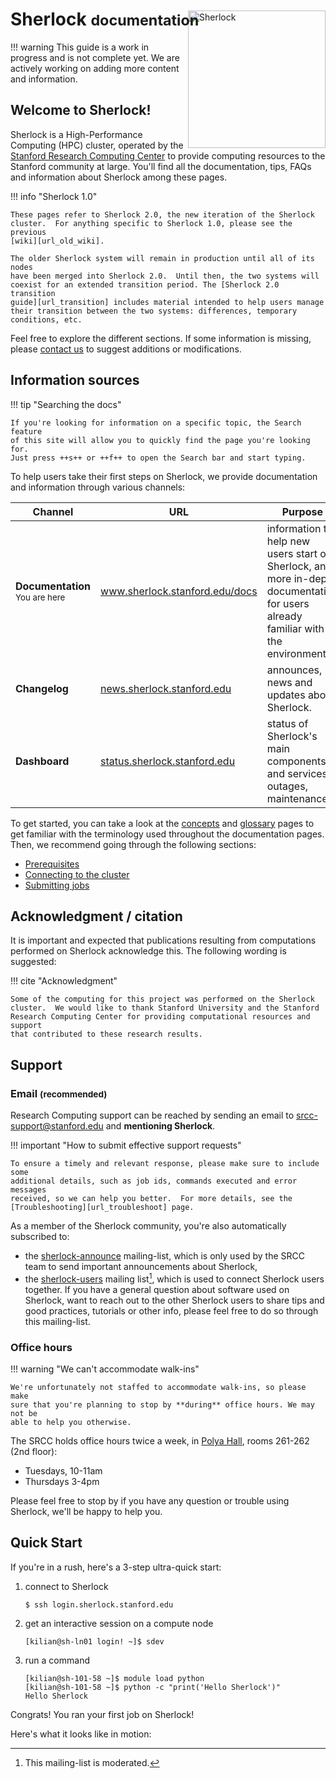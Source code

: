 # Sherlock <small>documentation</small>

<!-- HTML interlude for the main page logo -->
<style>
@media only screen and (max-width: 720px) {
    #logo_head {
        display: none;
    }
}
#logo_head {
    margin-top: -50px;
}
</style>
<img id="logo_head" align="right" width="220px"
     alt="Sherlock" src="/img/logo.png">
<!-- resuming normal Markdown operations -->


!!! warning
    This guide is a work in progress and is not complete yet. We are actively
    working on adding more content and information.

## Welcome to Sherlock!

Sherlock is a High-Performance Computing (HPC) cluster, operated by the
[Stanford Research Computing Center][url_srcc] to provide computing resources
to the Stanford community at large. You'll find all the documentation, tips,
FAQs and information about Sherlock among these pages.

!!! info "Sherlock 1.0"

    These pages refer to Sherlock 2.0, the new iteration of the Sherlock
    cluster.  For anything specific to Sherlock 1.0, please see the previous
    [wiki][url_old_wiki].

    The older Sherlock system will remain in production until all of its nodes
    have been merged into Sherlock 2.0.  Until then, the two systems will
    coexist for an extended transition period. The [Sherlock 2.0 transition
    guide][url_transition] includes material intended to help users manage
    their transition between the two systems: differences, temporary
    conditions, etc.

Feel free to explore the different sections. If some information is missing,
please [contact us][url_contact] to suggest additions or modifications.

## Information sources

!!! tip "Searching the docs"

    If you're looking for information on a specific topic, the Search feature
    of this site will allow you to quickly find the page you're looking for.
    Just press ++s++ or ++f++ to open the Search bar and start typing.

To help users take their first steps on Sherlock, we provide documentation and
information through various channels:

| Channel | URL | Purpose |
| ------- | --- | ------- |
| **Documentation** <br/><small>You are here</small>| www.sherlock.stanford.edu/docs | information to help new users start on Sherlock, and more in-depth documentation for users already familiar with the environment. |
| **Changelog** | [news.sherlock.stanford.edu][url_news] | announces, news and updates about Sherlock. |
| **Dashboard** | [status.sherlock.stanford.edu][url_status] | status of Sherlock's main components and services, outages, maintenances. |

To get started, you can take a look at the [concepts][url_concepts] and
[glossary][url_glossary] pages to get familiar with the terminology used
throughout the documentation pages. Then, we recommend going through the
following sections:

* [Prerequisites][url_prereq]
* [Connecting to the cluster][url_connect]
* [Submitting jobs][url_submit]

## Acknowledgment / citation

It is important and expected that publications resulting from computations
performed on Sherlock acknowledge this. The following wording is suggested:

!!! cite "Acknowledgment"

    Some of the computing for this project was performed on the Sherlock
    cluster.  We would like to thank Stanford University and the Stanford
    Research Computing Center for providing computational resources and support
    that contributed to these research results.


## Support

### Email <small>(recommended)</small>

Research Computing support can be reached by sending an email to
srcc-support@stanford.edu and **mentioning Sherlock**.


!!! important "How to submit effective support requests"

    To ensure a timely and relevant response, please make sure to include some
    additional details, such as job ids, commands executed and error messages
    received, so we can help you better.  For more details, see the
    [Troubleshooting][url_troubleshoot] page.

As a member of the Sherlock community, you're also automatically subscribed to:

* the [sherlock-announce][url_sha_ml] mailing-list, which is only used by the
  SRCC team to send   important announcements about Sherlock,
* the [sherlock-users][url_shu_ml] mailing list[^shu_ml], which is used to
  connect Sherlock users together. If you have a general
  question about software used on Sherlock, want to reach out to the other
  Sherlock users to share tips and good practices, tutorials or other info,
  please feel free to do so through this mailing-list.



### Office hours

!!! warning "We can't accommodate walk-ins"

    We're unfortunately not staffed to accommodate walk-ins, so please make
    sure that you're planning to stop by **during** office hours. We may not be
    able to help you otherwise.


The SRCC holds office hours twice a week, in [Polya Hall][url_polya], rooms
261-262 (2nd floor):

* Tuesdays, 10-11am
* Thursdays 3-4pm

Please feel free to stop by if you have any question or trouble using Sherlock,
we'll be happy to help you.



## Quick Start

If you're in a rush, here's a 3-step ultra-quick start:

1. connect to Sherlock
   ```
   $ ssh login.sherlock.stanford.edu
   ```

2. get an interactive session on a compute node
   ```
   [kilian@sh-ln01 login! ~]$ sdev
   ```

3. run a command
   ```
   [kilian@sh-101-58 ~]$ module load python
   [kilian@sh-101-58 ~]$ python -c "print('Hello Sherlock')"
   Hello Sherlock
   ```

Congrats! You ran your first job on Sherlock!


Here's what it looks like in motion:
<script type="text/javascript"
    src="https://asciinema.org/a/bnw8hx26ja9n72q8oy8cxzzcy.js"
    id="asciicast-bnw8hx26ja9n72q8oy8cxzzcy"
    data-preload="true" data-speed="2" data-theme="monokai"
    async>
</script>

[comment]: #  (link URLs -----------------------------------------------------)

[url_old_wiki]:     //sherlock.stanford.edu
[url_srcc]:         //srcc.stanford.edu
[url_contact]:      mailto:srcc-support@stanford.edu
[url_docs]:         //www.sherlock.stanford.edu/docs
[url_news]:         //news.sherlock.stanford.edu
[url_status]:       //status.sherlock.stanford.edu

[url_concepts]:   /docs/overview/concepts
[url_glossary]:   /docs/overview/glossary
[url_transition]: /docs/overview/transition
[url_prereq]:     /docs/getting-started/prerequisites
[url_connect]:    /docs/getting-started/connecting
[url_submit]:     /docs/getting-started/submitting
[url_troubleshoot]:/docs/user-guide/troubleshoot/#how-to-submit-a-successful-support-request

[url_shu_ml]:   //mailman.stanford.edu/mailman/listinfo/sherlock-users
[url_sha_ml]:   //mailman.stanford.edu/mailman/listinfo/sherlock-announce
[url_polya]:    //campus-map.stanford.edu/?id=14-160&lat=37.42898333&lng=-122.17752929&zoom=17&srch=polya%20hall


[comment]: #  (footnotes -----------------------------------------------------)

[^shu_ml]: This mailing-list is moderated.

